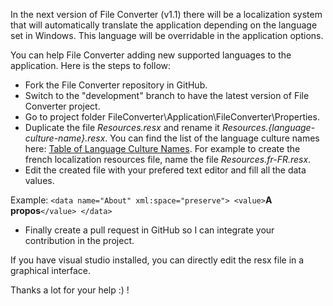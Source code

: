 In the next version of File Converter (v1.1) there will be a localization system that will automatically translate the application depending on the language set in Windows. This language will be overridable in the application options.

You can help File Converter adding new supported languages to the application. Here is the steps to follow:

- Fork the File Converter repository in GitHub.
- Switch to the "development" branch to have the latest version of File Converter project.
- Go to project folder FileConverter\Application\FileConverter\Properties\.
- Duplicate the file _Resources.resx_ and rename it _Resources.{language-culture-name}.resx_. 
You can find the list of the language culture names here: [Table of Language Culture Names](https://msdn.microsoft.com/library/ee825488(v=cs.20).aspx).
For example to create the french localization resources file, name the file _Resources.fr-FR.resx_.
- Edit the created file with your prefered text editor and fill all the data values.

Example:
    `<data name="About" xml:space="preserve">
         <value>`**A propos**`</value>
    </data>`

- Finally create a pull request in GitHub so I can integrate your contribution in the project.

If you have visual studio installed, you can directly edit the resx file in a graphical interface.

Thanks a lot for your help :) !
